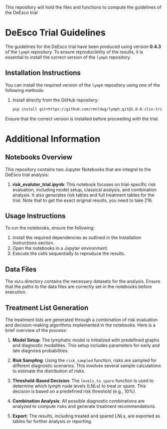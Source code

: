 This repository will hold the files and functions to compute the guidelines of the DeEsco trial
# DeEsco Trial Guidelines

The guidelines for the DeEsco trial have been produced using version **0.4.3** of the `lymph` repository. To ensure reproducibility of the results, it is essential to install the correct version of the `lymph` repository.

## Installation Instructions

You can install the required version of the `lymph` repository using one of the following methods:

1. Install directly from the GitHub repository:
    ```bash
    pip install git+https://github.com/rmnldwg/lymph.git@1.0.0.clin-trial
    ```
Ensure that the correct version is installed before proceeding with the trial.

# Additional Information

## Notebooks Overview

This repository contains two Jupyter Notebooks that are integral to the DeEsco trial analysis:

1. **risk_evalutor_trial.ipynb**: This notebook focuses on trial-specific risk evaluation, including model setup, classical analysis, and combination analysis. It also generates risk tables and full treatment tables for the trial. Note that to get the exact original results, you need to take 216.



## Usage Instructions

To run the notebooks, ensure the following:

1. Install the required dependencies as outlined in the Installation Instructions section.
2. Open the notebooks in a Jupyter environment.
3. Execute the cells sequentially to reproduce the results.

## Data Files

The `data` directory contains the necessary datasets for the analysis. Ensure that the paths to the data files are correctly set in the notebooks before execution.

## Treatment List Generation

The treatment lists are generated through a combination of risk evaluation and decision-making algorithms implemented in the notebooks. Here is a brief overview of the process:

1. **Model Setup**: The lymphatic model is initialized with predefined graphs and diagnostic modalities. This setup includes parameters for early and late diagnosis probabilities.

2. **Risk Sampling**: Using the `risk_sampled` function, risks are sampled for different diagnostic scenarios. This involves several sample calculations to estimate the distribution of risks.

3. **Threshold-Based Decision**: The `levels_to_spare` function is used to determine which lymph node levels (LNLs) to treat or spare. This decision is based on a predefined risk threshold (e.g., 10%).

4. **Combination Analysis**: All possible diagnostic combinations are analyzed to compute risks and generate treatment recommendations.

5. **Export**: The results, including treated and spared LNLs, are exported as tables for further analysis or reporting.